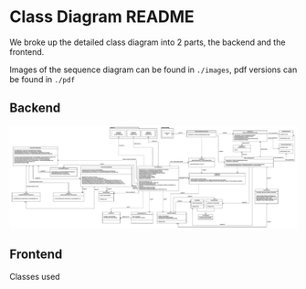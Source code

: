 # Class Diagram README
We broke up the detailed class diagram into 2 parts, the backend and the frontend.

Images of the sequence diagram can be found in `./images`, pdf versions can be found in `./pdf`


## Backend

<img src="/UML/Class_Diagrams/images/backend.png" >

## Frontend

Classes used 

